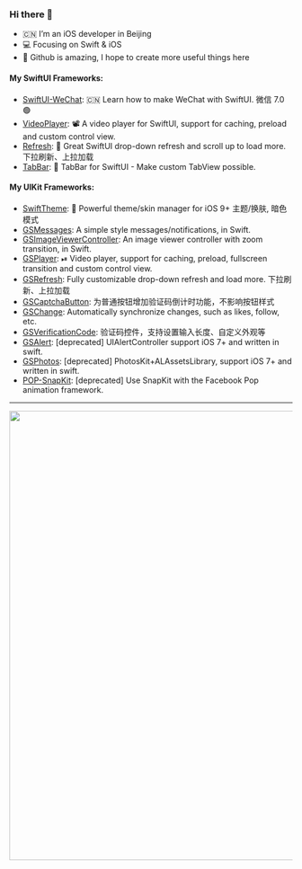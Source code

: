 ### Hi there 👋

- 🇨🇳 I’m an iOS developer in Beijing
- 💻 Focusing on Swift & iOS
- 🌟 Github is amazing, I hope to create more useful things here

#### My SwiftUI Frameworks:

- [SwiftUI-WeChat](https://github.com/wxxsw/SwiftUI-WeChat): 🇨🇳 Learn how to make WeChat with SwiftUI. 微信 7.0 🟢
- [VideoPlayer](https://github.com/wxxsw/VideoPlayer): 📽 A video player for SwiftUI, support for caching, preload and custom control view.
- [Refresh](https://github.com/wxxsw/Refresh): 🎈 Great SwiftUI drop-down refresh and scroll up to load more. 下拉刷新、上拉加载
- [TabBar](https://github.com/wxxsw/TabBar): 🚥 TabBar for SwiftUI - Make custom TabView possible.

#### My UIKit Frameworks:

- [SwiftTheme](https://github.com/wxxsw/SwiftTheme): 🎨 Powerful theme/skin manager for iOS 9+ 主题/换肤, 暗色模式
- [GSMessages](https://github.com/wxxsw/GSMessages): A simple style messages/notifications, in Swift.
- [GSImageViewerController](https://github.com/wxxsw/GSImageViewerController): An image viewer controller with zoom transition, in Swift.
- [GSPlayer](https://github.com/wxxsw/GSPlayer): ⏯ Video player, support for caching, preload, fullscreen transition and custom control view.
- [GSRefresh](https://github.com/wxxsw/GSRefresh): Fully customizable drop-down refresh and load more. 下拉刷新、上拉加载
- [GSCaptchaButton](https://github.com/wxxsw/GSCaptchaButton): 为普通按钮增加验证码倒计时功能，不影响按钮样式
- [GSChange](https://github.com/wxxsw/GSChange): Automatically synchronize changes, such as likes, follow, etc.
- [GSVerificationCode](https://github.com/wxxsw/GSVerificationCode): 验证码控件，支持设置输入长度、自定义外观等
- [GSAlert](https://github.com/wxxsw/GSAlert): [deprecated] UIAlertController support iOS 7+ and written in swift.
- [GSPhotos](https://github.com/wxxsw/GSPhotos): [deprecated] PhotosKit+ALAssetsLibrary, support iOS 7+ and written in swift.
- [POP-SnapKit](https://github.com/wxxsw/POP-SnapKit): [deprecated] Use SnapKit with the Facebook Pop animation framework.

---

<a href="https://github.com/wxxsw">
  <img width=800 src="https://github-profile-trophy.vercel.app/?username=wxxsw&column=7&theme=gruvbox&no-frame=true"/>
</a>
